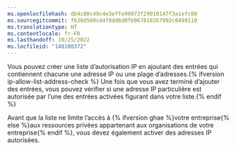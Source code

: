 ```yaml
---
ms.openlocfilehash: db4c80c49c4e3effe99073f29010147f3a1efc08
ms.sourcegitcommit: f638d569cd4f0dd6d0fb967818267992c0499110
ms.translationtype: HT
ms.contentlocale: fr-FR
ms.lasthandoff: 10/25/2022
ms.locfileid: "148108372"
---
```

Vous pouvez créer une liste d’autorisation IP en ajoutant des entrées qui contiennent chacune une adresse IP ou une plage d’adresses.{% ifversion ip-allow-list-address-check %} Une fois que vous avez terminé d’ajouter des entrées, vous pouvez vérifier si une adresse IP particulière est autorisée par l’une des entrées activées figurant dans votre liste.{% endif %}

Avant que la liste ne limite l’accès à {% ifversion ghae %}votre entreprise{% else %}aux ressources privées appartenant aux organisations de votre entreprise{% endif %}, vous devez également activer des adresses IP autorisées.
